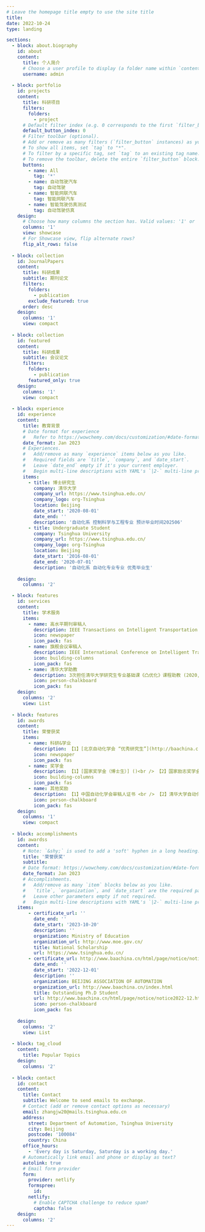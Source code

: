 ```yaml
---
# Leave the homepage title empty to use the site title
title:
date: 2022-10-24
type: landing

sections:
  - block: about.biography
    id: about
    content:
      title: 个人简介
      # Choose a user profile to display (a folder name within `content/authors/`)
      username: admin
    
  - block: portfolio
    id: projects
    content:
      title: 科研项目
      filters:
        folders:
          - project
      # Default filter index (e.g. 0 corresponds to the first `filter_button` instance below).
      default_button_index: 0
      # Filter toolbar (optional).
      # Add or remove as many filters (`filter_button` instances) as you like.
      # To show all items, set `tag` to "*".
      # To filter by a specific tag, set `tag` to an existing tag name.
      # To remove the toolbar, delete the entire `filter_button` block.
      buttons:
        - name: All
          tag: '*'
        - name: 自动驾驶汽车
          tag: 自动驾驶
        - name: 智能网联汽车
          tag: 智能网联汽车
        - name: 智能驾驶仿真测试
          tag: 自动驾驶仿真
    design:
      # Choose how many columns the section has. Valid values: '1' or '2'.
      columns: '1'
      view: showcase
      # For Showcase view, flip alternate rows?
      flip_alt_rows: false
    
  - block: collection
    id: JournalPapers
    content:
      title: 科研成果
      subtitle: 期刊论文
      filters:
        folders:
          - publication
        exclude_featured: true
      order: desc
    design:
      columns: '1'
      view: compact
  
  - block: collection
    id: featured
    content:
      title: 科研成果
      subtitle: 会议论文
      filters:
        folders:
          - publication
        featured_only: true
    design:
      columns: '1'
      view: compact
    
  - block: experience
    id: experience
    content:
      title: 教育背景
      # Date format for experience
      #   Refer to https://wowchemy.com/docs/customization/#date-format
      date_format: Jan 2023
      # Experiences.
      #   Add/remove as many `experience` items below as you like.
      #   Required fields are `title`, `company`, and `date_start`.
      #   Leave `date_end` empty if it's your current employer.
      #   Begin multi-line descriptions with YAML's `|2-` multi-line prefix.
      items:
        - title: 博士研究生
          company: 清华大学
          company_url: https://www.tsinghua.edu.cn/
          company_logo: org-Tsinghua
          location: Beijing
          date_start: '2020-08-01'
          date_end: ''
          description: '自动化系 控制科学与工程专业 预计毕业时间202506'
        - title: Undergraduate Student
          company: Tsinghua University
          company_url: https://www.tsinghua.edu.cn/
          company_logo: org-Tsinghua
          location: Beijing
          date_start: '2016-08-01'
          date_end: '2020-07-01'
          description: '自动化系 自动化专业专业 优秀毕业生'
    
    design:
      columns: '2'

  - block: features
    id: services
    content:
      title: 学术服务
      items:
        - name: 高水平期刊审稿人
          description: IEEE Transactions on Intelligent Transportation Systems, Transportation Research Part C-Emerging Technologies, IEEE Transactions on Intelligent Vehicles, IEEE Transactions on Automation Science and Engineering, IEEE Antennas and Wireless Propagation Letters, International Journal of Human-Computer Interaction, 自动化学报, 交通运输工程与信息学报
          icon: newspaper
          icon_pack: fas
        - name: 旗舰会议审稿人
          description: IEEE International Conference on Intelligent Transportation Systems-2022, IEEE International Conference on Intelligent Transportation Systems-2023; China Automation Conference-2022; China Automation Conference-2023
          icon: building-columns
          icon_pack: fas
        - name: 清华大学助教
          description: 3次担任清华大学研究生专业基础课《凸优化》课程助教 (2020, 2021; 2023)
          icon: person-chalkboard
          icon_pack: fas
    design:
      columns: '2'
      view: List
    
  - block: features
    id: awards
    content:
      title: 荣誉获奖
      items:
        - name: 科研&学业
          description: 【1】[北京自动化学会 “优秀研究生”](http://baachina.cn/html/page/notice/notice2022-12.html) <br /> 【2】清华大学综合优秀奖（2次) <br /> 【3】清华大学系统工程研究所学术优秀奖 <br />  【4】IEEE智能交通系统国际会议最佳学生论文奖 <br />  【5】清华大学自动化系“优秀毕业生” <br />  【6】清华大学自动化系“学业优秀奖”（2次）<br /> 【7】2019年悉尼 RoboCup 比赛获奖三项  <br />  【8】 2016年高考甘肃省武威市“理科状元”
          icon: newspaper
          icon_pack: fas
        - name: 奖学金
          description: 【1】[国家奖学金（博士生）] ()<br /> 【2】国家励志奖学金（3次）<br /> 【3】清华之友-宣城英才奖学金<br />  【4】清华之友-威海英才奖学金<br />  【5】清华大学自动化系HAGE奖学金（3次）
          icon: building-columns
          icon_pack: fas
        - name: 其他奖励
          description: 【1】中国自动化学会审稿人证书 <br /> 【2】清华大学自动化系“社工优秀奖” 
          icon: person-chalkboard
          icon_pack: fas
    design:
      columns: '1'
      view: compact
    
  - block: accomplishments
    id: awardss
    content:
      # Note: `&shy;` is used to add a 'soft' hyphen in a long heading.
      title: '荣誉获奖'
      subtitle:
      # Date format: https://wowchemy.com/docs/customization/#date-format
      date_format: Jan 2023
      # Accomplishments.
      #   Add/remove as many `item` blocks below as you like.
      #   `title`, `organization`, and `date_start` are the required parameters.
      #   Leave other parameters empty if not required.
      #   Begin multi-line descriptions with YAML's `|2-` multi-line prefix.
    items:
        - certificate_url: ''
          date_end: ''
          date_start: '2023-10-20'
          description: ''
          organization: Ministry of Education
          organization_url: http://www.moe.gov.cn/
          title: National Scholarship
          url: https://www.tsinghua.edu.cn/
        - certificate_url: http://www.baachina.cn/html/page/notice/notice2022-12.html
          date_end: ''
          date_start: '2022-12-01'
          description: ''
          organization: BEIJING ASSOCIATION OF AUTOMATION
          organization_url: http://www.baachina.cn/index.html
          title: Outstanding Ph.D Student
          url: http://www.baachina.cn/html/page/notice/notice2022-12.html
          icon: person-chalkboard
          icon_pack: fas
        
    design:
      columns: '2'
      view: List
  
  - block: tag_cloud
    content:
      title: Popular Topics
    design:
      columns: '2'
    
  - block: contact
    id: contact
    content:
      title: Contact
      subtitle: Welcome to send emails to exchange.
      # Contact (add or remove contact options as necessary)
      email: zhangjw20@mails.tsinghua.edu.cn
      address:
        street: Department of Automation, Tsinghua University
        city: Beijing
        postcode: '100084'
        country: China
      office_hours:
        - 'Every day is Saturday, Saturday is a working day.'
      # Automatically link email and phone or display as text?
      autolink: true
      # Email form provider
      form:
        provider: netlify
        formspree:
          id:
        netlify:
          # Enable CAPTCHA challenge to reduce spam?
          captcha: false
    design:
      columns: '2'
---
```

